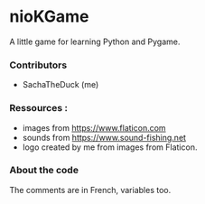 # nioKGame
A little game for learning Python and Pygame.

### Contributors
* SachaTheDuck (me)

### Ressources :
* images from https://www.flaticon.com
* sounds from https://www.sound-fishing.net
* logo created by me from images from Flaticon.

### About the code
The comments are in French, variables too.
